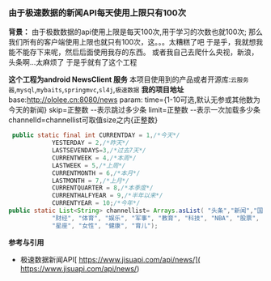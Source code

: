### 由于极速数据的新闻API每天使用上限只有100次

**背景：**
由于极数数据的api使用上限是每天100次,用于学习的次数也就100次;
那么我们所有的客户端使用上限也就只有100次，这。。。太糟糕了吧
于是乎，我就想我能不能存下来呢，然后后面使用我存的东西。
或者我自己去爬什么央视，新浪，头条啊...太麻烦了
于是乎就有了这个工程

**这个工程为android NewsClient 服务**
本项目使用到的产品或者开源库:`云服务器`,`mysql`,`mybaits`,`springmvc`,`sl4j`,`极速数据`
**我的项目地址**
base:http://ololee.cn:8080/news
param:
time={1-10可选,默认无参或其他数为今天的新闻}
skip=正整数 --表示跳过多少条
limit=正整数 --表示一次加载多少条
channelId=channellist可取值size之内{正整数}

```java
 public static final int CURRENTDAY = 1,/*今天*/
            YESTERDAY = 2,/*昨天*/
            LASTSEVENDAYS=3,/*过去7天*/
            CURRENTWEEK = 4,/*本周*/
            LASTWEEK = 5,/*上周*/
            CURRENTMONTH = 6,/*本月*/
            LASTMONTH = 7,/*上月*/
            CURRENTQUARTER = 8,/*本季度*/
            CURRENTHALFYEAR = 9,/*半年以来*/
            CURRENTYEAR = 10;/*今年*/
public static List<String> channellist= Arrays.asList( "头条","新闻","国内","国际","政治",
            "财经", "体育", "娱乐", "军事", "教育", "科技", "NBA", "股票",
            "星座", "女性", "健康", "育儿");
```



**参考与引用**

- 极速数据新闻API[ https://www.jisuapi.com/api/news/]( https://www.jisuapi.com/api/news/)